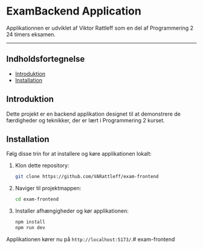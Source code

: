 # ExamBackend Application

Applikationnen er udviklet af Viktor Rattleff som en del af Programmering 2 24 timers eksamen.

<hr/>

## Indholdsfortegnelse
- [Introduktion](#introduktion)
- [Installation](#installation)

## Introduktion

Dette projekt er en backend applikation designet til at demonstrere de færdigheder og teknikker, der er lært i Programmering 2 kurset.

## Installation

Følg disse trin for at installere og køre applikationen lokalt:

1. Klon dette repository:
   ```bash
   git clone https://github.com/VARattleff/exam-frontend
   ```

2. Naviger til projektmappen:
   ```bash
   cd exam-frontend

   ```
3. Installer afhængigheder og kør applikationen:
   ```bash
   npm install
   npm run dev
   ````

Applikationen kører nu på `http://localhost:5173/`.# exam-frontend
